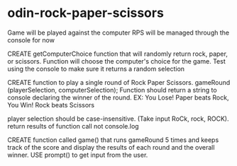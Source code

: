 # odin-rock-paper-scissors

Game will be played against the computer 
RPS will be managed through the console for now

CREATE getComputerChoice function that will randomly return rock, paper, or scissors. Function will choose the computer's choice for the game. 
Test using the console to make sure it returns a random selection

CREATE function to play a single round of Rock Paper Scissors. gameRound (playerSelection, computerSelection);
Function should return a string to console declaring the winner of the round. 
EX: You Lose! Paper beats Rock, You Win! Rock beats Scissors

player selection should be case-insensitive. (Take input RoCk, rock, ROCK).
return results of function call not console.log 

CREATE function called game() that runs gameRound 5 times and keeps track of the score and display the results of each round and the overall winner.
USE prompt() to get input from the user. 